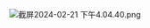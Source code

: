 
![截屏2024-02-21 下午4.04.40.png](..%2F..%2F..%2F..%2F..%2F..%2FDesktop%2F%E6%88%AA%E5%B1%8F2024-02-21%20%E4%B8%8B%E5%8D%884.04.40.png)